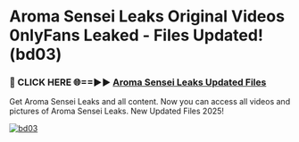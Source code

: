 # Aroma Sensei Leaks Original Videos 0nlyFans Leaked - Files Updated! (bd03)

<h3>🔴 CLICK HERE 🌐==►► <a href="https://tinyurl.com/x26r9saj" rel="nofollow">Aroma Sensei Leaks Updated Files</a></h3>

Get Aroma Sensei Leaks and all content. Now you can access all videos and pictures of Aroma Sensei Leaks. New Updated Files 2025!

[![bd03](https://i.imgur.com/LkgZPqh.gif)](https://tinyurl.com/x26r9saj)
